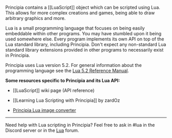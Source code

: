 Principia contains a [[LuaScript]] object which can be scripted using Lua. This allows for more complex creations and games, being able to draw arbitrary graphics and more.

Lua is a small programming language that focuses on being easily embeddable within other programs. You may have stumbled upon it being used somewhere else. Every program implements its own API on top of the Lua standard library, including Principia. Don't expect any non-standard Lua standard library extensions provided in other programs to necessarily exist in Principia.

Principia uses Lua version 5.2. For general information about the programming language see the [Lua 5.2 Reference Manual](https://www.lua.org/manual/5.2/).

**Some resources specific to Principia and its Lua API:**

- [[LuaScript]] wiki page (API reference)

- [[Learning Lua Scripting with Principia]] by zardOz

- [Principia Lua image converter](/image-to-lua/)

---

Need help with Lua scripting in Principia? Feel free to ask in #lua in the Discord server or in the [Lua](/forum/forum?id=4) forum.